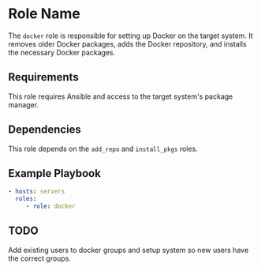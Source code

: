 # Role Name

The `docker` role is responsible for setting up Docker on the target system.
It removes older Docker packages, adds the Docker repository, and installs the
necessary Docker packages.

## Requirements

This role requires Ansible and access to the target system's package manager.

## Dependencies

This role depends on the `add_repo` and `install_pkgs` roles.

## Example Playbook

```yaml
- hosts: servers
  roles:
     - role: docker
```

## TODO

Add existing users to docker groups and setup system so new users have the
correct groups.
